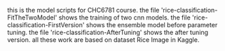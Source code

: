 this is the model scripts for CHC6781 course.
the file 'rice-classification-FitTheTwoModel' shows the training of two cnn models.
the file 'rice-classification-FirstVersion' shows the ensemble model before parameter tuning.
the file 'rice-classification-AfterTuning' shows the after tuning version.
all these work are based on dataset Rice Image in Kaggle.
